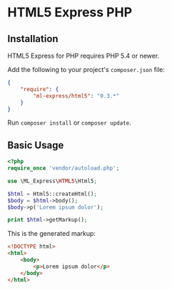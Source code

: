 # HTML5 Express PHP

## Installation

HTML5 Express for PHP requires PHP 5.4 or newer.

Add the following to your project's `composer.json` file:
```json
{
    "require": {
        "ml-express/html5": "0.3.*"
    }
}
```

Run `composer install` or `composer update`.

## Basic Usage

```php
<?php
require_once 'vendor/autoload.php';

use \ML_Express\HTML5\Html5;

$html = Html5::createHtml();
$body = $html->body();
$body->p('Lorem ipsum dolor');

print $html->getMarkup();
```

This is the generated markup:

```html
<!DOCTYPE html>
<html>
    <body>
        <p>Lorem ipsum dolor</p>
    </body>
</html>
```